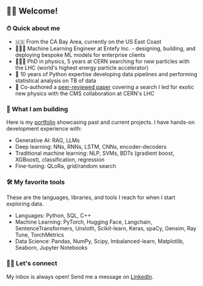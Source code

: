 ## 👋🏻 Welcome!

### ⏱ Quick about me

* 🇺🇸 From the CA Bay Area, currently on the US East Coast
* 👨🏻‍💻 Machine Learning Engineer at Entefy Inc. - designing, building, and deploying bespoke ML models for enterprise clients
* 👨🏻‍🎓 PhD in physics, 5 years at CERN searching for new particles with the LHC (world's highest energy particle accelerator)
* 🐍 10 years of Python expertise developing data pipelines and performing statistical analysis on TB of data
* 📖 Co-authored a [peer-reviewed paper](https://journals.aps.org/prd/pdf/10.1103/PhysRevD.109.112003) covering a search I led for exotic new physics with the CMS collaboration at CERN's LHC

### 🤖 What I am building

Here is my [portfolio](https://gmadigan.github.io/) showcasing past and current projects. I have hands-on development experience with:

* Generative AI: RAG, LLMs
* Deep learning: NNs, RNNs, LSTM, CNNs, encoder-decoders
* Traditional machine learning: NLP, SVMs, BDTs (gradient boost, XGBoost), classification, regression
* Fine-tuning: QLoRa, grid/random search

### 🛠 My favorite tools

These are the languages, libraries, and tools I reach for when I start exploring data.

* Languages: Python, SQL, C++
* Machine Learning: PyTorch, Hugging Face, Langchain, SentenceTransformers, Unsloth, Scikit-learn, Keras, spaCy, Gensim, Ray Tune, TorchMetrics
* Data Science: Pandas, NumPy, Scipy, Imbalanced-learn, Matplotlib, Seaborn, Jupyter Notebooks

### 🤝🏻 Let's connect

My inbox is always open! Send me a message on [LinkedIn](https://www.linkedin.com/in/gabrielmadigan/).

<!--
**gmadigan/gmadigan** is a ✨ _special_ ✨ repository because its `README.md` (this file) appears on your GitHub profile.

Here are some ideas to get you started:

- 🔭 I’m currently working on ...
- 🌱 I’m currently learning ...
- 👯 I’m looking to collaborate on ...
- 🤔 I’m looking for help with ...
- 💬 Ask me about ...
- 📫 How to reach me: ...
- 😄 Pronouns: ...
- ⚡ Fun fact: ...
-->
